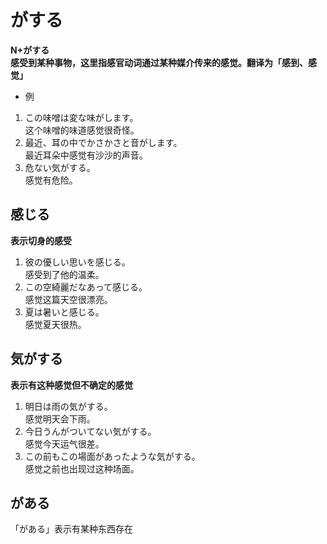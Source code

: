 # がする  
**N+がする**  
**感受到某种事物，这里指感官动词通过某种媒介传来的感觉。翻译为「感到、感觉」**  
* 例  
1. この味噌は変な味がします。  
这个味噌的味道感觉很奇怪。  
2. 最近、耳の中でかさかさと音がします。  
最近耳朵中感觉有沙沙的声音。  
3. 危ない気がする。  
感觉有危险。  
## 感じる  
**表示切身的感受**
1. 彼の優しい思いを感じる。  
感受到了他的温柔。
2. この空綺麗だなあって感じる。  
感觉这篇天空很漂亮。
3. 夏は暑いと感じる。  
感觉夏天很热。  
## 気がする  
**表示有这种感觉但不确定的感觉**
1. 明日は雨の気がする。  
感觉明天会下雨。
2. 今日うんがついてない気がする。  
感觉今天运气很差。
3. この前もこの場面があったような気がする。  
感觉之前也出现过这种场面。  
## がある  
「がある」表示有某种东西存在
